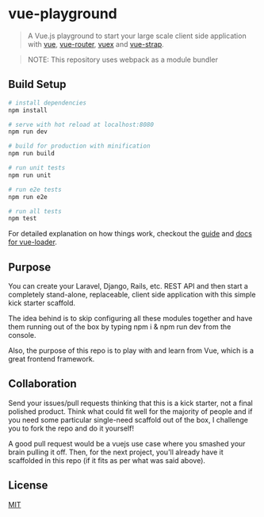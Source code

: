 # vue-playground

> A Vue.js playground to start your large scale client side application with [vue](http://vuejs.org/), [vue-router](http://router.vuejs.org/en/index.html), [vuex](http://vuex.vuejs.org/en/index.html) and [vue-strap](http://yuche.github.io/vue-strap/).

> NOTE: This repository uses webpack as a module bundler

## Build Setup

``` bash
# install dependencies
npm install

# serve with hot reload at localhost:8080
npm run dev

# build for production with minification
npm run build

# run unit tests
npm run unit

# run e2e tests
npm run e2e

# run all tests
npm test
```

For detailed explanation on how things work, checkout the [guide](http://vuejs-templates.github.io/webpack/) and [docs for vue-loader](http://vuejs.github.io/vue-loader).

## Purpose

You can create your Laravel, Django, Rails, etc. REST API and then start a completely stand-alone, replaceable, client side application with this simple kick starter scaffold.

The idea behind is to skip configuring all these modules together and have them running out of the box by typing npm i & npm run dev from the console.

Also, the purpose of this repo is to play with and learn from Vue, which is a great frontend framework.

## Collaboration

Send your issues/pull requests thinking that this is a kick starter, not a final polished product. Think what could fit well for the majority of people and if you need some particular single-need scaffold out of the box, I challenge you to fork the repo and do it yourself!

A good pull request would be a vuejs use case where you smashed your brain pulling it off. Then, for the next project, you'll already have it scaffolded in this repo (if it fits as per what was said above).

## License

[MIT](https://opensource.org/licenses/MIT)

